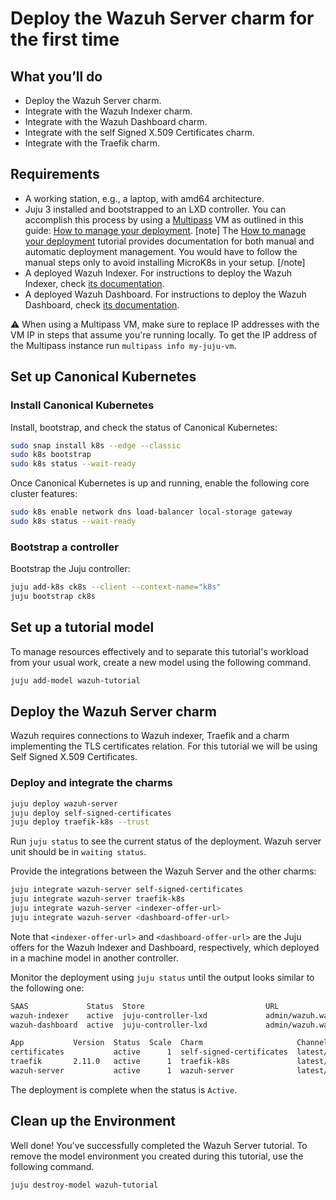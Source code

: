 # Deploy the Wazuh Server charm for the first time

## What you’ll do
- Deploy the Wazuh Server charm.
- Integrate with the Wazuh Indexer charm.
- Integrate with the Wazuh Dashboard charm.
- Integrate with the self Signed X.509 Certificates charm.
- Integrate with the Traefik charm.

## Requirements

* A working station, e.g., a laptop, with amd64 architecture.
* Juju 3 installed and bootstrapped to an LXD controller. You can accomplish
this process by using a [Multipass](https://multipass.run/) VM as outlined in this guide: [How to manage your deployment](https://documentation.ubuntu.com/juju/3.6/howto/manage-your-deployment/). 
[note]
The [How to manage your deployment](https://documentation.ubuntu.com/juju/3.6/howto/manage-your-deployment/) tutorial provides documentation for both manual and automatic deployment management. You would have to follow the manual steps only to avoid installing MicroK8s in your setup.
[/note]
* A deployed Wazuh Indexer. For instructions to deploy the Wazuh Indexer, check [its documentation](https://charmhub.io/wazuh-indexer).
* A deployed Wazuh Dashboard. For instructions to deploy the Wazuh Dashboard, check [its documentation](https://charmhub.io/wazuh-dashboard).

:warning: When using a Multipass VM, make sure to replace IP addresses with the
VM IP in steps that assume you're running locally. To get the IP address of the
Multipass instance run ```multipass info my-juju-vm```.

## Set up Canonical Kubernetes

### Install Canonical Kubernetes

Install, bootstrap, and check the status of Canonical Kubernetes:

```bash
sudo snap install k8s --edge --classic
sudo k8s bootstrap
sudo k8s status --wait-ready
```

Once Canonical Kubernetes is up and running, enable the following core cluster features:

```bash
sudo k8s enable network dns load-balancer local-storage gateway
sudo k8s status --wait-ready
```

### Bootstrap a controller

Bootstrap the Juju controller:

```bash
juju add-k8s ck8s --client --context-name="k8s"
juju bootstrap ck8s
```

## Set up a tutorial model

To manage resources effectively and to separate this tutorial's workload from
your usual work, create a new model using the following command.

```bash
juju add-model wazuh-tutorial
```

## Deploy the Wazuh Server charm

Wazuh requires connections to Wazuh indexer, Traefik and a charm implementing the TLS certificates relation.
For this tutorial we will be using Self Signed X.509 Certificates.

### Deploy and integrate the charms

```bash
juju deploy wazuh-server
juju deploy self-signed-certificates
juju deploy traefik-k8s --trust
```

<!--
To connect the agents, you'll need to configure the agent password. For that,
create a secret and set it in the Wazuh server configuration:
```bash
juju add-secret agent-password value=<agent-password>
juju grant-secret agent-password wazuh-server
juju config wazuh-server agent-password=<secret-id>
```
where `<agent-password>` is the password you want to configure and`<secret-id>` is the ID of the secret containing the password.
-->

Run `juju status` to see the current status of the deployment. Wazuh server unit should be in `waiting status`.

Provide the integrations between the Wazuh Server and the other charms:
```bash
juju integrate wazuh-server self-signed-certificates
juju integrate wazuh-server traefik-k8s
juju integrate wazuh-server <indexer-offer-url>
juju integrate wazuh-server <dashboard-offer-url>
```

Note that `<indexer-offer-url>` and `<dashboard-offer-url>` are the Juju offers for the Wazuh Indexer and Dashboard, respectively,
which deployed in a machine model in another controller.


Monitor the deployment using `juju status` until the output looks similar to the following one:
```bash
SAAS             Status  Store                           URL
wazuh-indexer    active  juju-controller-lxd             admin/wazuh.wazuh-indexer
wazuh-dashboard  active  juju-controller-lxd             admin/wazuh.wazuh-dashboard

App           Version  Status  Scale  Charm                     Channel        Rev  Address        Exposed  Message
certificates           active      1  self-signed-certificates  latest/stable  155  10.87.137.125  no       
traefik       2.11.0   active      1  traefik-k8s               latest/edge    233  10.87.242.226  no       Serving at 10.142.2.62
wazuh-server           active      1  wazuh-server              latest/edge     39  10.87.248.244  no     
```

The deployment is complete when the status is `Active`.

## Clean up the Environment

Well done! You've successfully completed the Wazuh Server tutorial. To remove the
model environment you created during this tutorial, use the following command.

```bash
juju destroy-model wazuh-tutorial
```